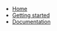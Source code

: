 

  <link type="text/css" rel="stylesheet" href="css/materialize.min.css"  media="screen,projection"/>
  <script type="text/javascript" src="https://code.jquery.com/jquery-2.1.1.min.js"></script>
  <script type="text/javascript" src="js/materialize.min.js"></script>
  <script>
    // Initialize collapse button
    $(".button-collapse").sideNav();
    // Initialize collapsible (uncomment the line below if you use the dropdown variation)
    //$('.collapsible').collapsible();
   </script>
    
   <nav>
    <div class="nav-wrapper">
      <ul id="nav-mobile" class="left hide-on-med-and-down">
        <li><a href="https://eommer.github.io/EVEWebSite/" class="waves-effect waves-light btn-large">Home</a></li>
        <li><a href="https://eommer.github.io/EVEWebSite/gettingStarted.html" class="waves-effect waves-light btn-large">Getting started</a></li>
        <li><a href="doc/index.html" class="waves-effect waves-light btn-large">Documentation</a></li>
      </ul>
    </div>
  </nav>
  
